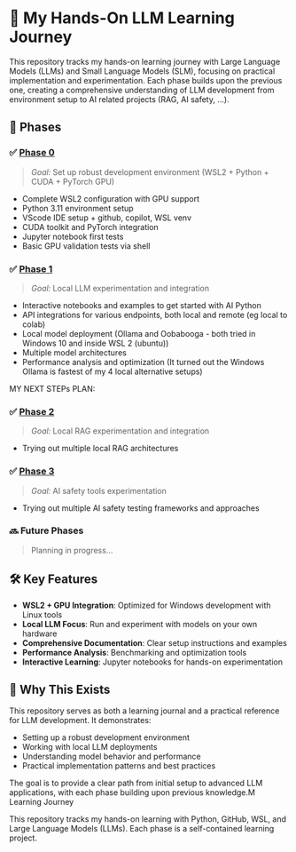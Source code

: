 # 🚀 My Hands-On LLM Learning Journey

This repository tracks my hands-on learning journey with Large Language Models (LLMs) and Small Language Models (SLM), focusing on practical implementation and experimentation. Each phase builds upon the previous one, creating a comprehensive understanding of LLM development from environment setup to AI related projects (RAG, AI safety, ...).

## 🧭 Phases

### ✅ [Phase 0](./phase0/)
> *Goal:* Set up robust development environment (WSL2 + Python + CUDA + PyTorch GPU)
- Complete WSL2 configuration with GPU support
- Python 3.11 environment setup
- VScode IDE setup + github, copilot, WSL venv
- CUDA toolkit and PyTorch integration
- Jupyter notebook first tests
- Basic GPU validation tests via shell

### ✅ [Phase 1](./phase1/)
> *Goal:* Local LLM experimentation and integration
- Interactive notebooks and examples to get started with AI Python
- API integrations for various endpoints, both local and remote (eg local to colab)
- Local model deployment (Ollama and Oobabooga - both tried in Windows 10 and inside WSL 2 (ubuntu))
- Multiple model architectures
- Performance analysis and optimization (It turned out the Windows Ollama is fastest of my 4 local alternative setups)

MY NEXT STEPs PLAN:

### ✅ [Phase 2](./phase2/)
> *Goal:* Local RAG experimentation and integration
- Trying out multiple local RAG architectures

### ✅ [Phase 3](./phase3/)
> *Goal:* AI safety tools experimentation
- Trying out multiple AI safety testing frameworks and approaches

### 🔜 Future Phases
> Planning in progress...

## 🛠 Key Features

- **WSL2 + GPU Integration**: Optimized for Windows development with Linux tools
- **Local LLM Focus**: Run and experiment with models on your own hardware
- **Comprehensive Documentation**: Clear setup instructions and examples
- **Performance Analysis**: Benchmarking and optimization tools
- **Interactive Learning**: Jupyter notebooks for hands-on experimentation

## 📌 Why This Exists

This repository serves as both a learning journal and a practical reference for LLM development. It demonstrates:
- Setting up a robust development environment
- Working with local LLM deployments
- Understanding model behavior and performance
- Practical implementation patterns and best practices

The goal is to provide a clear path from initial setup to advanced LLM applications, with each phase building upon previous knowledge.M Learning Journey

This repository tracks my hands-on learning with Python, GitHub, WSL, and Large Language Models (LLMs). Each phase is a self-contained learning project.
